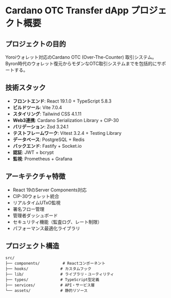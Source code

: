 # Cardano OTC Transfer dApp プロジェクト概要

## プロジェクトの目的
Yoroiウォレット対応のCardano OTC (Over-The-Counter) 取引システム。Byron時代のウォレット復元からモダンなOTC取引システムまでを包括的にサポートする。

## 技術スタック
- **フロントエンド**: React 19.1.0 + TypeScript 5.8.3
- **ビルドツール**: Vite 7.0.4
- **スタイリング**: Tailwind CSS 4.1.11
- **Web3連携**: Cardano Serialization Library + CIP-30
- **バリデーション**: Zod 3.24.1
- **テストフレームワーク**: Vitest 3.2.4 + Testing Library
- **データベース**: PostgreSQL + Redis
- **バックエンド**: Fastify + Socket.io
- **認証**: JWT + bcrypt
- **監視**: Prometheus + Grafana

## アーキテクチャ特徴
- React 19のServer Components対応
- CIP-30ウォレット統合
- リアルタイムUTxO監視
- 署名フロー管理
- 管理者ダッシュボード
- セキュリティ機能（監査ログ、レート制限）
- パフォーマンス最適化ライブラリ

## プロジェクト構造
```
src/
├── components/          # Reactコンポーネント
├── hooks/              # カスタムフック  
├── lib/                # ライブラリ・ユーティリティ
├── types/              # TypeScript型定義
├── services/           # API・サービス層
└── assets/             # 静的リソース
```
